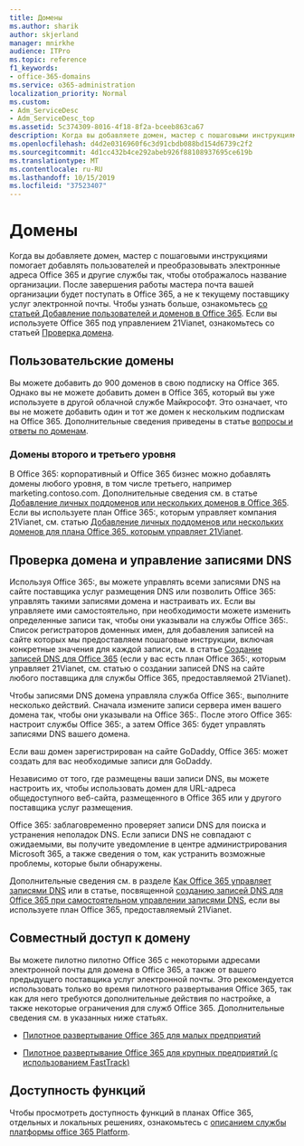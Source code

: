 ```yaml
---
title: Домены
ms.author: sharik
author: skjerland
manager: mnirkhe
audience: ITPro
ms.topic: reference
f1_keywords:
- office-365-domains
ms.service: o365-administration
localization_priority: Normal
ms.custom:
- Adm_ServiceDesc
- Adm_ServiceDesc_top
ms.assetid: 5c374309-8016-4f18-8f2a-bceeb863ca67
description: Когда вы добавляете домен, мастер с пошаговыми инструкциями помогает добавлять пользователей и преобразовывать электронные адреса Office 365 и другие службы так, чтобы отображалось название организации. После завершения работы мастера почта вашей организации будет поступать в Office 365, а не к текущему поставщику услуг электронной почты. Чтобы узнать больше, ознакомьтесь со статьей Добавление пользователей и доменов в Office 365. Если вы используете Office 365 под управлением 21Vianet, ознакомьтесь со статьей Проверка домена.
ms.openlocfilehash: d4d2e0316960f6c3d91cbdb088bd154d6739c2f2
ms.sourcegitcommit: 4d1cc432b4ce292abeb926f88108937695ce619b
ms.translationtype: MT
ms.contentlocale: ru-RU
ms.lasthandoff: 10/15/2019
ms.locfileid: "37523407"
---
```

# <a name="domains"></a>Домены

Когда вы добавляете домен, мастер с пошаговыми инструкциями помогает добавлять пользователей и преобразовывать электронные адреса Office 365 и другие службы так, чтобы отображалось название организации. После завершения работы мастера почта вашей организации будет поступать в Office 365, а не к текущему поставщику услуг электронной почты. Чтобы узнать больше, ознакомьтесь [со статьей Добавление пользователей и доменов в Office 365](https://support.office.com/article/6383f56d-3d09-4dcb-9b41-b5f5a5efd611). Если вы используете Office 365 под управлением 21Vianet, ознакомьтесь со статьей [Проверка домена](https://docs.microsoft.com/office365/admin/setup/add-domain).
  
## <a name="custom-domains"></a>Пользовательские домены
<a name="BKMK_CustomDomains"> </a>

Вы можете добавить до 900 доменов в свою подписку на Office 365. Однако вы не можете добавить домен в Office 365, который вы уже используете в другой облачной службе Майкрософт. Это означает, что вы не можете добавить один и тот же домен к нескольким подпискам на Office 365. Дополнительные сведения приведены в статье [вопросы и ответы по доменам](https://support.office.com/article/Domains-FAQ-1272bad0-4bd4-4796-8005-67d6fb3afc5a).
  
### <a name="second-and-third-level-domains"></a>Домены второго и третьего уровня
<a name="BKMK_SecondAndThirdLevelDomains"> </a>

В Office 365: корпоративный и Office 365 бизнес можно добавлять домены любого уровня, в том числе третьего, например marketing.contoso.com. Дополнительные сведения см. в статье [Добавление личных поддоменов или нескольких доменов в Office 365](https://docs.microsoft.com/office365/admin/setup/domains-faq). Если вы используете план Office 365:, которым управляет компания 21Vianet, см. статью [Добавление личных поддоменов или нескольких доменов для плана Office 365, которым управляет 21Vianet](https://docs.microsoft.com/office365/admin/setup/domains-faq).
  
## <a name="domain-verification-and-managing-dns-records"></a>Проверка домена и управление записями DNS
<a name="BKMK_ManagingDNSRecords"> </a>

Используя Office 365:, вы можете управлять всеми записями DNS на сайте поставщика услуг размещения DNS или позволить Office 365: управлять такими записями домена и настраивать их. Если вы управляете ими самостоятельно, при необходимости можете изменить определенные записи так, чтобы они указывали на службы Office 365:. Список регистраторов доменных имен, для добавления записей на сайте которых мы предоставляем пошаговые инструкции, включая конкретные значения для каждой записи, см. в статье [Создание записей DNS для Office 365](https://docs.microsoft.com/office365/admin/get-help-with-domains/create-dns-records-at-any-dns-hosting-provider) (если у вас есть план Office 365:, которым управляет 21Vianet, см. статью о создании записей DNS на сайте любого поставщика для службы Office 365, предоставляемой 21Vianet). 
  
Чтобы записями DNS домена управляла служба Office 365:, выполните несколько действий. Сначала измените записи сервера имен вашего домена так, чтобы они указывали на Office 365:. После этого Office 365: настроит службы Office 365:, а затем Office 365: будет управлять записями DNS вашего домена.
  
Если ваш домен зарегистрирован на сайте GoDaddy, Office 365: может создать для вас необходимые записи для GoDaddy. 
  
Независимо от того, где размещены ваши записи DNS, вы можете настроить их, чтобы использовать домен для URL-адреса общедоступного веб-сайта, размещенного в Office 365 или у другого поставщика услуг размещения. 
  
Office 365: заблаговременно проверяет записи DNS для поиска и устранения неполадок DNS. Если записи DNS не совпадают с ожидаемыми, вы получите уведомление в центре администрирования Microsoft 365, а также сведения о том, как устранить возможные проблемы, которые были обнаружены.
  
Дополнительные сведения см. в разделе [Как Office 365 управляет записями DNS](https://docs.microsoft.com/office365/admin/setup/domains-faq) или в статье, посвященной [созданию записей DNS для Office 365 при самостоятельном управлении записями DNS](https://docs.microsoft.com/office365/admin/services-in-china/create-dns-records-when-you-manage-your-dns-records), если вы используете план Office 365, предоставляемый 21Vianet.
  
## <a name="sharing-a-domain"></a>Совместный доступ к домену
<a name="BKMK_ManagingDNSRecords"> </a>

Вы можете пилотно пилотно Office 365 с некоторыми адресами электронной почты для домена в Office 365, а также от вашего предыдущего поставщика услуг электронной почты. Это рекомендуется использовать только во время пилотного развертывания Office 365, так как для него требуются дополнительные действия по настройке, а также некоторые ограничения для служб Office 365. Дополнительные сведения см. в указанных ниже статьях.
  
- [Пилотное развертывание Office 365 для малых предприятий](https://support.office.com/article/39cee536-6a03-40cf-b9c1-f301bb6001d7)
    
- [Пилотное развертывание Office 365 для крупных предприятий (с использованием FastTrack)](https://fasttrack.office.com/onboard)
    
## <a name="feature-availability"></a>Доступность функций
<a name="BKMK_ManagingDNSRecords"> </a>

Чтобы просмотреть доступность функций в планах Office 365, отдельных и локальных решениях, ознакомьтесь с [описанием службы платформы office 365 Platform](office-365-platform-service-description.md).
  


